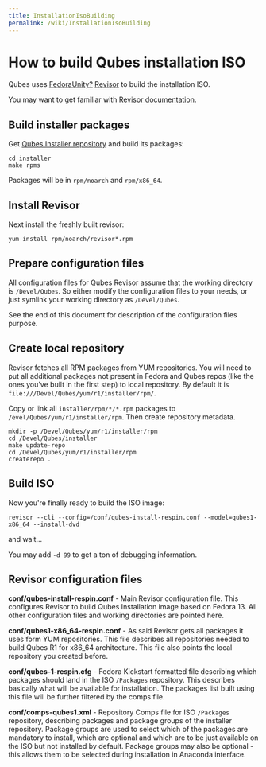```yaml
---
title: InstallationIsoBuilding
permalink: /wiki/InstallationIsoBuilding
---
```


How to build Qubes installation ISO
===================================

Qubes uses [FedoraUnity?](/wiki/FedoraUnity) [​Revisor](http://revisor.fedoraunity.org/) to build the installation ISO.

You may want to get familiar with [​Revisor documentation](http://revisor.fedoraunity.org/documentation).

Build installer packages
------------------------

Get [​Qubes Installer repository](http://git.qubes-os.org/?p=smoku/installer) and build its packages:

``` {.wiki}
cd installer
make rpms
```

Packages will be in `rpm/noarch` and `rpm/x86_64`.

Install Revisor
---------------

Next install the freshly built revisor:

``` {.wiki}
yum install rpm/noarch/revisor*.rpm
```

Prepare configuration files
---------------------------

All configuration files for Qubes Revisor assume that the working directory is `/Devel/Qubes`. So either modify the configuration files to your needs, or just symlink your working directory as `/Devel/Qubes`.

See the end of this document for description of the configuration files purpose.

Create local repository
-----------------------

Revisor fetches all RPM packages from YUM repositories. You will need to put all additional packages not present in Fedora and Qubes repos (like the ones you've built in the first step) to local repository. By default it is `file:///Devel/Qubes/yum/r1/installer/rpm/`.

Copy or link all `installer/rpm/*/*.rpm` packages to `/evel/Qubes/yum/r1/installer/rpm`. Then create repository metadata.

``` {.wiki}
mkdir -p /Devel/Qubes/yum/r1/installer/rpm
cd /Devel/Qubes/installer
make update-repo
cd /Devel/Qubes/yum/r1/installer/rpm
createrepo .
```

Build ISO
---------

Now you're finally ready to build the ISO image:

``` {.wiki}
revisor --cli --config=/conf/qubes-install-respin.conf --model=qubes1-x86_64 --install-dvd
```

and wait...

You may add `-d 99` to get a ton of debugging information.

Revisor configuration files
---------------------------

**conf/qubes-install-respin.conf** - Main Revisor configuration file. This configures Revisor to build Qubes Installation image based on Fedora 13. All other configuration files and working directories are pointed here.

**conf/qubes1-x86\_64-respin.conf** - As said Revisor gets all packages it uses form YUM repositories. This file describes all repositories needed to build Qubes R1 for x86\_64 architecture. This file also points the local repository you created before.

**conf/qubes-1-respin.cfg** - Fedora Kickstart formatted file describing which packages should land in the ISO `/Packages` repository. This describes basically what will be available for installation. The packages list built using this file will be further filtered by the comps file.

**conf/comps-qubes1.xml** - Repository Comps file for ISO `/Packages` repository, describing packages and package groups of the installer repository. Package groups are used to select which of the packages are mandatory to install, which are optional and which are to be just available on the ISO but not installed by default. Package groups may also be optional - this allows them to be selected during installation in Anaconda interface.
